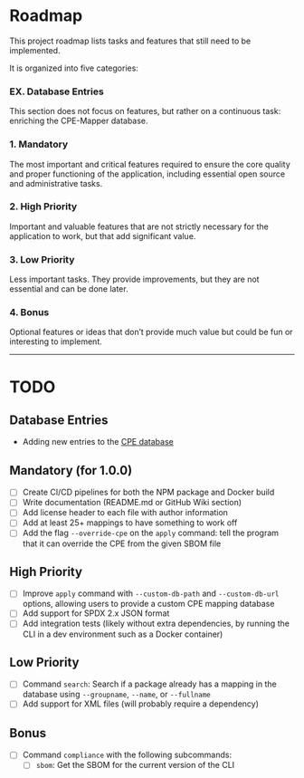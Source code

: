 # Roadmap
This project roadmap lists tasks and features that still need to be implemented.  

It is organized into five categories:

### EX. Database Entries
This section does not focus on features, but rather on a continuous task: enriching the CPE-Mapper database.

### 1. Mandatory
The most important and critical features required to ensure the core quality and proper functioning of the application, including essential open source and administrative tasks.

### 2. High Priority
Important and valuable features that are not strictly necessary for the application to work, but that add significant value.

### 3. Low Priority
Less important tasks. They provide improvements, but they are not essential and can be done later.

### 4. Bonus
Optional features or ideas that don’t provide much value but could be fun or interesting to implement.

---

# TODO

## Database Entries
- Adding new entries to the [CPE database](data/cpe-mapper.json)

## Mandatory (for 1.0.0)
- [ ] Create CI/CD pipelines for both the NPM package and Docker build
- [ ] Write documentation (README.md or GitHub Wiki section)
- [ ] Add license header to each file with author information
- [ ] Add at least 25+ mappings to have something to work off
- [ ] Add the flag `--override-cpe` on the `apply` command: tell the program that it can override the CPE from the given SBOM file

## High Priority
- [ ] Improve `apply` command with `--custom-db-path` and `--custom-db-url` options, allowing users to provide a custom CPE mapping database
- [ ] Add support for SPDX 2.x JSON format
- [ ] Add integration tests (likely without extra dependencies, by running the CLI in a dev environment such as a Docker container)

## Low Priority
- [ ] Command `search`: Search if a package already has a mapping in the database using `--groupname`, `--name`, or `--fullname`
- [ ] Add support for XML files (will probably require a dependency)

## Bonus
- [ ] Command `compliance` with the following subcommands:
  - [ ] `sbom`: Get the SBOM for the current version of the CLI
